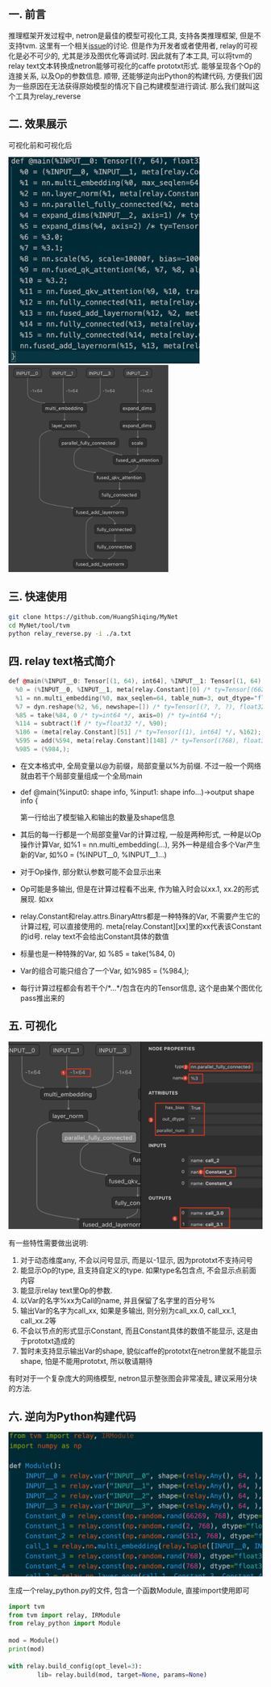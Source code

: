 ## 一. 前言

推理框架开发过程中, netron是最佳的模型可视化工具, 支持各类推理框架, 但是不支持tvm. 这里有一个相关[issue](https://github.com/lutzroeder/netron/issues/199)的讨论. 但是作为开发者或者使用者, relay的可视化是必不可少的, 尤其是涉及图优化等调试时. 因此就有了本工具, 可以将tvm的relay text文本转换成netron能够可视化的caffe prototxt形式. 能够呈现各个Op的连接关系, 以及Op的参数信息. 顺带, 还能够逆向出Python的构建代码, 方便我们因为一些原因在无法获得原始模型的情况下自己构建模型进行调试. 那么我们就叫这个工具为relay_reverse

## 二. 效果展示

可视化前和可视化后

<img src="../../doc/image-20220316150129060.png" alt="image-20220316150129060" style="zoom: 40%;" /><img src="../../doc/image-20220316144122566.png" alt="image-20220316144122566" style="zoom: 40%;" />

## 三. 快速使用

```bash
git clone https://github.com/HuangShiqing/MyNet
cd MyNet/tool/tvm
python relay_reverse.py -i ./a.txt
```

## 四. relay text格式简介

```c++
def @main(%INPUT__0: Tensor[(1, 64), int64], %INPUT__1: Tensor[(1, 64), int64], %INPUT__2: Tensor[(1, 64), int64], %INPUT__3: Tensor[(1, 64), int64]) -> Tensor[(1, 1), float32] {
  %0 = (%INPUT__0, %INPUT__1, meta[relay.Constant][0] /* ty=Tensor[(66269, 768), float32] */, meta[relay.Constant][1] /* ty=Tensor[(2, 768), float32] */, meta[relay.Constant][2] /* ty=Tensor[(512, 768), float32] */, %INPUT__3);
  %1 = nn.multi_embedding(%0, max_seqlen=64, table_num=3, out_dtype="float16") /* ty=Tensor[(1, 64, 768), float16] */;
  %7 = dyn.reshape(%2, %6, newshape=[]) /* ty=Tensor[(?, ?, ?), float32] */;
  %85 = take(%84, 0 /* ty=int64 */, axis=0) /* ty=int64 */;
  %114 = subtract(1f /* ty=float32 */, %90);
  %186 = (meta[relay.Constant][51] /* ty=Tensor[(1), int64] */, %162);
  %595 = add(%594, meta[relay.Constant][148] /* ty=Tensor[(768), float32] */, meta[relay.attrs.BinaryAttrs][25]) /* ty=Tensor[(?, ?, 768), float32] */;
  %985 = (%984,);
```

+ 在文本格式中, 全局变量以@为前缀，局部变量以%为前缀. 不过一般一个网络就由若干个局部变量组成一个全局main

+ def @main(%input0: shape info, %input1: shape info...)->output shape info {

  第一行给出了模型输入和输出的数量及shape信息

+ 其后的每一行都是一个局部变量Var的计算过程, 一般是两种形式, 一种是以Op操作计算Var, 如%1 = nn.multi_embedding(...), 另外一种是组合多个Var产生新的Var, 如%0 = (%INPUT__0, %INPUT__1...)

+ 对于Op操作, 部分默认参数可能不会显示出来

+ Op可能是多输出, 但是在计算过程看不出来, 作为输入时会以xx.1, xx.2的形式展现. 如xx

+ relay.Constant和relay.attrs.BinaryAttrs都是一种特殊的Var, 不需要产生它的计算过程, 可以直接使用的. meta\[relay.Constant\][xx]里的xx代表该Constant的id号. relay text不会给出Constant具体的数值

+ 标量也是一种特殊的Var, 如 %85 = take(%84, 0)

+ Var的组合可能只组合了一个Var, 如%985 = (%984,);

+ 每行计算过程都会有若干个/\*...\*/包含在内的Tensor信息, 这个是由某个图优化pass推出来的

## 五. 可视化

<img src="../../doc/image-20220316144927474.png" alt="image-20220316144927474" style="zoom:50%;" />

有一些特性需要做出说明:

1. 对于动态维度any, 不会以问号显示, 而是以-1显示, 因为prototxt不支持问号
2. 能显示Op的type, 且支持自定义的type. 如果type名包含点, 不会显示点前面内容
3. 能显示relay text里Op的参数.
4. 以Var的名字%xx为Call的name, 并且保留了名字里的百分号%
5. 输出Var的名字为call_xx, 如果是多输出, 则分别为call_xx.0, call_xx.1, call_xx.2等
6. 不会以节点的形式显示Constant, 而且Constant具体的数值不能显示, 这是由于prototxt造成的
7. 暂时未支持显示输出Var的shape, 貌似caffe的prototxt在netron里就不能显示shape, 怕是不能用prototxt, 所以敬请期待

有时对于一个复杂庞大的网络模型, netron显示整张图会非常凌乱, 建议采用分块的方法. 

## 六. 逆向为Python构建代码

<img src="../../doc/image-20220316150819830.png" alt="image-20220316150819830" style="zoom:50%;" />

生成一个relay_python.py的文件, 包含一个函数Module, 直接import使用即可

```python
import tvm
from tvm import relay, IRModule
from relay_python import Module

mod = Module()
print(mod)

with relay.build_config(opt_level=3):
		lib= relay.build(mod, target=None, params=None)
```

